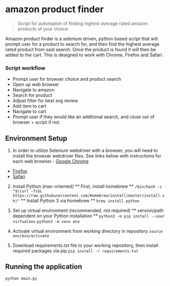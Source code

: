 # amazon product finder
> Script for automation of finding highest average rated amazon products of your choice.

Amazon product finder is a selenium driven, python based script that will prompt user for a product to search for, and then find the highest average rated product from said search. Once the product is found it will then be added to the cart. This is designed to work with Chrome, Firefox and Safari. 

### Script workflow
- Prompt user for browser choice and product search
- Open up web browser
- Navigate to amazon
- Search for product
- Adjust filter for best avg review
- Add item to cart
- Navigate to cart
- Prompt user if they would like an additional search, and close out of browser + script if not.

## Environment Setup

1. In order to utilize Selenium webdriver with a browser, you will need to install the browser webdriver files. See links below with instructions for each web browser.- [Google Chrome][chrome]
- [Firefox][firefox]
- [Safari][safari]

2. Install Python (mac-oriented)
** First, install homebrew **
```/bin/bash -c "$(curl -fsSL https://raw.githubusercontent.com/Homebrew/install/master/install.sh)"```
** Install Python 3 via homebrew **
```brew install python```

3. Set up virtual environment (recommended, not required)
** version/path dependent on your Python installation **
```python3 -m pip install --user virtualenv```
```python3 -m venv env```

4. Activate virtual environment from working directory in repository
```source env/bin/activate```

5. Download requirements.txt file to your working repository, then install required packages via pip
```pip install -r requirements.txt```

## Running the application
```python main.py```

<!-- Markdown link & img dfn's -->
[chrome]: https://chromedriver.chromium.org/getting-started
[firefox]: https://www.guru99.com/install-selenuim-ide.html
[safari]: https://developer.apple.com/documentation/webkit/testing_with_webdriver_in_safari

